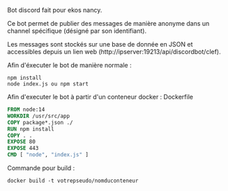 Bot discord fait pour ekos nancy.

Ce bot permet de publier des messages de manière anonyme dans un channel spécifique (désigné par son identifiant).

Les messages sont stockés sur une base de donnée en JSON et accessibles depuis un lien web (http://ipserver:19213/api/discordbot/clef).

Afin d'éxecuter le bot de manière normale : 
```
npm install
node index.js ou npm start
```

Afin d'executer le bot à partir d'un conteneur docker : 
Dockerfile
```Dockerfile
FROM node:14
WORKDIR /usr/src/app
COPY package*.json ./
RUN npm install
COPY . .
EXPOSE 80
EXPOSE 443
CMD [ "node", "index.js" ]
```
Commande pour build :
```
docker build -t votrepseudo/nomduconteneur
```

